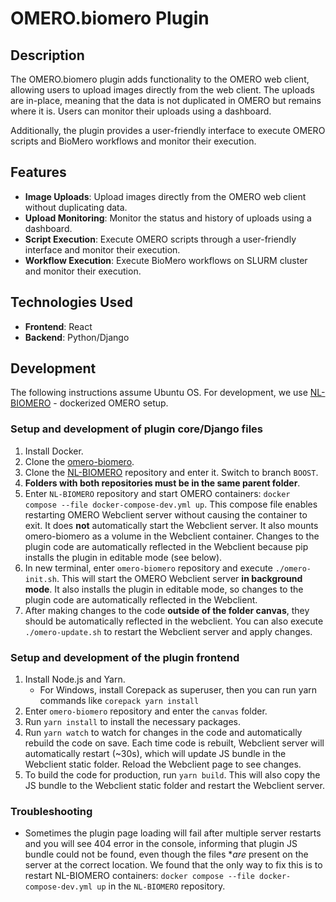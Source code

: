 # OMERO.biomero Plugin

## Description

The OMERO.biomero plugin adds functionality to the OMERO web client, allowing users to upload images directly from the web client. The uploads are in-place, meaning that the data is not duplicated in OMERO but remains where it is. Users can monitor their uploads using a dashboard.

Additionally, the plugin provides a user-friendly interface to execute OMERO scripts and BioMero workflows and monitor their execution.

## Features

- **Image Uploads**: Upload images directly from the OMERO web client without duplicating data.
- **Upload Monitoring**: Monitor the status and history of uploads using a dashboard.
- **Script Execution**: Execute OMERO scripts through a user-friendly interface and monitor their execution.
- **Workflow Execution**: Execute BioMero workflows on SLURM cluster and monitor their execution.

## Technologies Used

- **Frontend**: React
- **Backend**: Python/Django

## Development
The following instructions assume Ubuntu OS.
For development, we use [NL-BIOMERO](https://github.com/Cellular-Imaging-Amsterdam-UMC/NL-BIOMERO) - dockerized OMERO setup.
### Setup and development of plugin core/Django files
1. Install Docker. 
2. Clone the [omero-biomero](https://github.com/Cellular-Imaging-Amsterdam-UMC/omero-biomero.git).
3. Clone the [NL-BIOMERO](https://github.com/Cellular-Imaging-Amsterdam-UMC/NL-BIOMERO) repository and enter it. Switch to branch `BOOST`.
4. **Folders with both repositories must be in the same parent folder**.
5. Enter `NL-BIOMERO` repository and start OMERO containers: `docker compose --file docker-compose-dev.yml up`. This compose file enables restarting OMERO Webclient server without causing the container to exit. It does **not** automatically start the Webclient server. It also mounts omero-biomero as a volume in the Webclient container. Changes to the plugin code are automatically reflected in the Webclient because pip installs the plugin in editable mode (see below).
6. In new terminal, enter `omero-biomero` repository and execute `./omero-init.sh`. This will start the OMERO Webclient server **in background mode**. It also installs the plugin in editable mode, so changes to the plugin code are automatically reflected in the Webclient.
7. After making changes to the code **outside of the folder canvas**, they should be automatically reflected in the webclient. You can also execute `./omero-update.sh` to restart the Webclient server and apply changes.


### Setup and development of the plugin frontend
1. Install Node.js and Yarn. 
    - For Windows, install Corepack as superuser, then you can run yarn commands like `corepack yarn install`
2. Enter `omero-biomero` repository and enter the `canvas` folder.
3. Run `yarn install` to install the necessary packages.
4. Run `yarn watch` to watch for changes in the code and automatically rebuild the code on save. Each time code is rebuilt, Webclient server will automatically restart (~30s), which will update JS bundle in the Webclient static folder. Reload the Webclient page to see changes.
5. To build the code for production, run `yarn build`. This will also copy the JS bundle to the Webclient static folder and restart the Webclient server.

### Troubleshooting
- Sometimes the plugin page loading will fail after multiple server restarts and you will see 404 error in the console, informing that plugin JS bundle could not be found, even though the files **are* present on the server at the correct location. We found that the only way to fix this is to restart NL-BIOMERO containers: `docker compose --file docker-compose-dev.yml up` in the `NL-BIOMERO` repository.